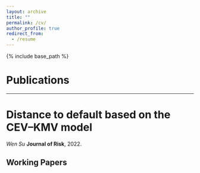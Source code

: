 ```yaml
---
layout: archive
title: ""
permalink: /cv/
author_profile: true
redirect_from:
  - /resume
---
```


{% include base_path %}

Publications
======
------



Distance to default based on the CEV–KMV model
========
*Wen Su*
**Journal of Risk**, 2022. 



Working Papers
------
